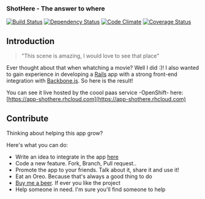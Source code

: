 ### ShotHere - The answer to where ###
[![Build Status](https://travis-ci.org/popox/ShotHere.png?branch=master)](https://travis-ci.org/popox/ShotHere) [![Dependency Status](https://gemnasium.com/popox/ShotHere.png)](https://gemnasium.com/popox/ShotHere) [![Code Climate](https://codeclimate.com/github/popox/ShotHere.png)](https://codeclimate.com/github/popox/ShotHere) [![Coverage Status](https://coveralls.io/repos/popox/ShotHere/badge.png)](https://coveralls.io/r/popox/ShotHere)

## Introduction ##

> "This scene is amazing, I would love to see that place"

Ever thought about that when whatching a movie? Well I did :)!
I also wanted to gain experience in developing a [Rails](http://rubyonrails.org/ "Rails") app with a strong front-end integration with [Backbone.js](http://backbonejs.org/ "Backbone.js"). So here is the result!

You can see it live hosted by the coool paas service -OpenShift- here: [https://app-shothere.rhcloud.com](https://app-shothere.rhcloud.com)

## Contribute ##

Thinking about helping this app grow?

Here's what you can do:

* Write an idea to integrate in the app [here](https://github.com/popox/ShotHere/issues)
* Code a new feature. Fork, Branch, Pull request..
* Promote the app to your friends. Talk about it, share it and use it!
* Eat an Oreo. Because that's always a good thing to do
* [Buy me a beer](https://www.paypal.com/cgi-bin/webscr?cmd=_s-xclick&hosted_button_id=QHK6TMG66TSD4). If ever you like the project
* Help someone in need. I'm sure you'll find someone to help
